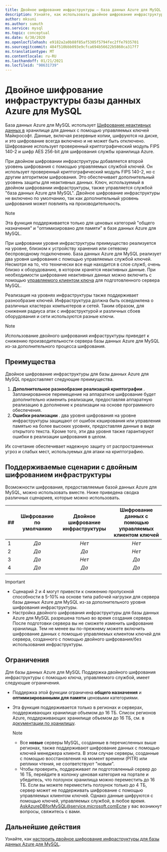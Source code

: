 ```yaml
---
title: Двойное шифрование инфраструктуры — база данных Azure для MySQL
description: Узнайте, как использовать двойное шифрование инфраструктуры, чтобы добавить второй уровень шифрования с управляемыми службами ключами.
author: mksuni
ms.author: sumuth
ms.service: mysql
ms.topic: conceptual
ms.date: 6/30/2020
ms.openlocfilehash: e9182a2a0b88f85af5305f5794fec2ffe7935701
ms.sourcegitcommit: 484f510bbb093e9cfca694b56622b5860ca317f7
ms.translationtype: MT
ms.contentlocale: ru-RU
ms.lasthandoff: 01/21/2021
ms.locfileid: "98631739"
---
```

# <a name="azure-database-for-mysql-infrastructure-double-encryption"></a>Двойное шифрование инфраструктуры базы данных Azure для MySQL

База данных Azure для MySQL использует [Шифрование неактивных данных в](concepts-security.md#at-rest) хранилище для данных с помощью управляемых ключей Майкрософт. Данные, включая резервные копии, шифруются на диске, и это шифрование всегда включено и не может быть отключено. Шифрование использует проверенный криптографический модуль FIPS 140-2 и шифр AES 256-bit для шифрования службы хранилища Azure.

При двойном шифровании инфраструктуры добавляется второй уровень шифрования с помощью управляемых службой ключей. Он использует проверенный криптографический модуль FIPS 140-2, но с другим алгоритмом шифрования. Это обеспечивает дополнительный уровень защиты для неактивных данных. Ключ, используемый в двойном шифровании инфраструктуры, также управляется службой "база данных Azure для MySQL". Двойное шифрование инфраструктуры не включено по умолчанию, так как дополнительный уровень шифрования может повлиять на производительность.

> [!NOTE]
> Эта функция поддерживается только для ценовых категорий "общего назначения" и "оптимизировано для памяти" в базе данных Azure для MySQL.

При шифровании уровня инфраструктуры преимущество реализуется на уровне, близком к устройству хранения или сетевому беспроводному подключению. База данных Azure для MySQL реализует два уровня шифрования с помощью управляемых службой ключей. Несмотря на то, что технически все еще находится в слое служб, очень близко к оборудованию, в котором хранятся неактивных данные. При необходимости шифрование неактивных данных можно включить с помощью [управляемого клиентом ключа](concepts-data-encryption-mysql.md) для подготовленного сервера MySQL. 

Реализация на уровнях инфраструктуры также поддерживает разнообразие ключей. Инфраструктура должна быть осведомлена о различных кластерах компьютеров и сетей. Таким образом, для снижения радиуса атак с инфраструктурой и различных сбоев оборудования и сети используются разные ключи. 

> [!NOTE]
> Использование двойного шифрования инфраструктуры приведет к снижению производительности сервера базы данных Azure для MySQL из-за дополнительного процесса шифрования.

## <a name="benefits"></a>Преимущества

Двойное шифрование инфраструктуры для базы данных Azure для MySQL предоставляет следующие преимущества.

1. **Дополнительное разнообразие реализаций криптографии** . Запланированное перемещение на аппаратное шифрование будет дополнительно изменить реализации, предоставляя аппаратную реализацию в дополнение к реализации на основе программного обеспечения.
2. **Ошибки реализации** . два уровня шифрования на уровне инфраструктуры защищают от ошибок кэширования или управления памятью на более высоких уровнях, предоставляя данные в виде открытого текста. Кроме того, эти два уровня также гарантируют ошибки в реализации шифрования в целом.

Их сочетание обеспечивает надежную защиту от распространенных угроз и слабых мест, используемых для атаки на криптографию.

## <a name="supported-scenarios-with-infrastructure-double-encryption"></a>Поддерживаемые сценарии с двойным шифрованием инфраструктуры

Возможности шифрования, предоставляемые базой данных Azure для MySQL, можно использовать вместе. Ниже приведена сводка различных сценариев, которые можно использовать.

|  ##   | Шифрование по умолчанию | Двойное шифрование инфраструктуры | Шифрование данных с помощью управляемых клиентом ключей  |
|:------|:------------------:|:--------------------------------:|:--------------------------------------------:|
| 1     | *Да*              | *Нет*                             | *Нет*                                         |
| 2     | *Да*              | *Да*                            | *Нет*                                         |
| 3     | *Да*              | *Нет*                             | *Да*                                        |
| 4     | *Да*              | *Да*                            | *Да*                                        |
|       |                    |                                  |                                              |

> [!Important]
> - Сценарий 2 и 4 могут привести к снижению пропускной способности в 5-10% на основе типа рабочей нагрузки для сервера базы данных Azure для MySQL из-за дополнительного уровня шифрования инфраструктуры.
> - Настройка двойного шифрования инфраструктуры для базы данных Azure для MySQL разрешена только во время создания сервера. После подготовки сервера вы не сможете изменить шифрование хранилища. Тем не менее вы по-прежнему можете включить шифрование данных с помощью управляемых клиентом ключей для сервера, созданного с помощью двойного шифрования/без использования инфраструктуры.

## <a name="limitations"></a>Ограничения

Для базы данных Azure для MySQL Поддержка двойного шифрования инфраструктуры с помощью ключа, управляемого службой, имеет следующие ограничения.

* Поддержка этой функции ограничена **общего назначения** и **оптимизированными для памяти** ценовыми категориями.
* Эта функция поддерживается только в регионах и серверах, поддерживающих хранилище объемом до 16 ТБ. Список регионов Azure, поддерживающих хранилище объемом до 16 ТБ, см. в [документации по хранилищу](concepts-pricing-tiers.md#storage).

    > [!NOTE]
    > - Все **новые** серверы MySQL, созданные в перечисленных выше регионах, также поддерживают шифрование данных с помощью ключей менеджера клиента. В этом случае серверы, созданные с помощью восстановления на момент времени (PITR) или реплики чтения, не соответствуют "новым".
    > - Чтобы проверить, поддерживает ли подготовленный сервер до 16 ТБ, перейдите в колонку ценовая категория на портале и убедитесь, что ползунок хранилища можно переместить до 16 ТБ. Если вы можете переместить ползунок только до 4 ТБ, сервер может не поддерживать шифрование с помощью управляемых клиентом ключей. Однако данные шифруются с помощью ключей, управляемых службой, в любое время. AskAzureDBforMySQL@service.microsoft.comЕсли у вас возникнут вопросы, свяжитесь с вами.

## <a name="next-steps"></a>Дальнейшие действия

Узнайте, как [настроить двойное шифрование инфраструктуры для базы данных Azure для MySQL](howto-double-encryption.md).
